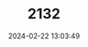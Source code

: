 ---
title: "2132"
category: "Artibeus inopinatus"
draft: false
date: 2024-02-22 13:03:49
languages:
  German: ["Honduras-Fruchtvampir"]
  English: ["Honduran Fruit-eating Bat"]
---